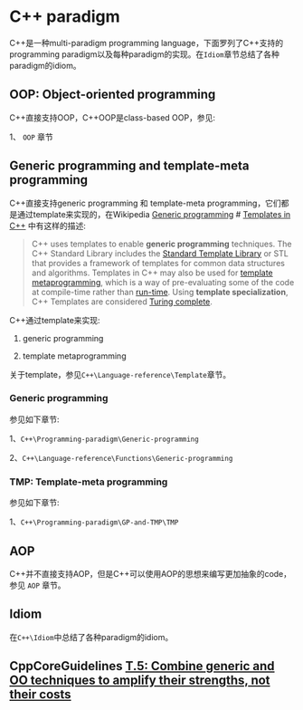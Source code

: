 # C++ paradigm

C++是一种multi-paradigm programming language，下面罗列了C++支持的programming paradigm以及每种paradigm的实现。在`Idiom`章节总结了各种paradigm的idiom。

## OOP: Object-oriented programming

C++直接支持OOP，C++OOP是class-based OOP，参见:

1、 `OOP` 章节



## Generic programming and template-meta programming

C++直接支持generic programming 和 template-meta programming，它们都是通过template来实现的，在Wikipedia [Generic programming](https://en.wikipedia.org/wiki/Generic_programming) # [Templates in C++](https://en.wikipedia.org/wiki/Generic_programming#Templates_in_C++) 中有这样的描述: 

> C++ uses templates to enable **generic programming** techniques. The C++ Standard Library includes the [Standard Template Library](https://en.wikipedia.org/wiki/Standard_Template_Library) or STL that provides a framework of templates for common data structures and algorithms. Templates in C++ may also be used for [template metaprogramming](https://en.wikipedia.org/wiki/Template_metaprogramming), which is a way of pre-evaluating some of the code at compile-time rather than [run-time](https://en.wikipedia.org/wiki/Run_time_(program_lifecycle_phase)). Using **template specialization**, C++ Templates are considered [Turing complete](https://en.wikipedia.org/wiki/Turing_complete).

C++通过template来实现:

1) generic programming

2) template metaprogramming

关于template，参见`C++\Language-reference\Template`章节。

### Generic programming

参见如下章节:

1、`C++\Programming-paradigm\Generic-programming`

2、`C++\Language-reference\Functions\Generic-programming`



### TMP: Template-meta programming

参见如下章节:

1、`C++\Programming-paradigm\GP-and-TMP\TMP`



## AOP

C++并不直接支持AOP，但是C++可以使用AOP的思想来编写更加抽象的code，参见 `AOP` 章节。



## Idiom

在`C++\Idiom`中总结了各种paradigm的idiom。





## CppCoreGuidelines [T.5: Combine generic and OO techniques to amplify their strengths, not their costs](https://github.com/isocpp/CppCoreGuidelines/blob/master/CppCoreGuidelines.md#t5-combine-generic-and-oo-techniques-to-amplify-their-strengths-not-their-costs)